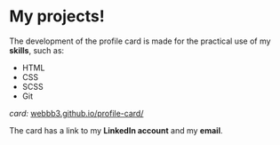 # My projects!

The development of the profile card is made for the practical use of my **skills**, such as:

 - HTML
 - CSS
 - SCSS
 - Git

*card:*
[webbb3.github.io/profile-card/](https://webbb3.github.io/profile-card/ "https://webbb3.github.io/profile-card/")

The card has a link to my **LinkedIn account** and my **email**.
